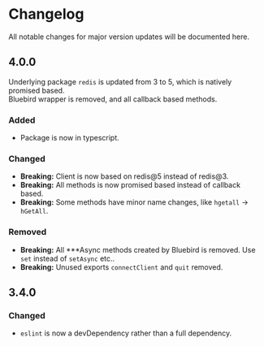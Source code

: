 # Changelog

All notable changes for major version updates will be documented here.

## 4.0.0

Underlying package `redis` is updated from 3 to 5, which is natively promised based.  
Bluebird wrapper is removed, and all callback based methods.

### Added

- Package is now in typescript.

### Changed

- **Breaking:** Client is now based on redis@5 instead of redis@3.
- **Breaking:** All methods is now promised based instead of callback based.
- **Breaking:** Some methods have minor name changes, like `hgetall` -> `hGetAll`.

### Removed

- **Breaking:** All \*\*\*Async methods created by Bluebird is removed. Use `set` instead of `setAsync` etc..
- **Breaking:** Unused exports `connectClient` and `quit` removed.

## 3.4.0

### Changed

- `eslint` is now a devDependency rather than a full dependency.
